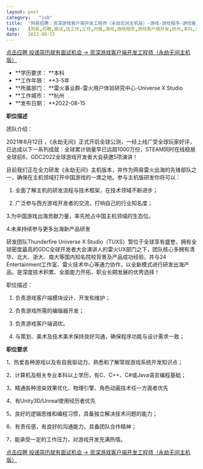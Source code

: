 ```yaml
---
layout:	post
category:	"job"
title:	"网易招聘：资深游戏客户端开发工程师（永劫无间主机版）-游戏-游戏程序-游戏客户端开发-杭州本科3-5年"
tags:	[网易,招聘,面试,找工作,工作,内推,游戏,游戏程序,游戏客户端开发,杭州,本科,3-5年]
date:	2022-08-15
---
```


[点击应聘 投递简历就有面试机会 ->  资深游戏客户端开发工程师（永劫无间主机版）](http://mobile.bole.netease.com/bole/boleDetail?id=34857&employeeId=346f03c3cda5f04c&key=all)



- **学历要求： **本科
- **工作年限： **3-5年
- **所属部门： **雷火事业群-雷火用户体验研究中心-Universe X Studio
- **工作城市： **杭州
- **发布日期： **2022-08-15



**职位描述**

团队介绍：

2021年8月12日 ，《永劫无间》正式开启全球公测，一经上线广受全球玩家好评，已达成以下一系列成就：全球累计销量早已远超1000万份，STEAM同时在线稳居全球前6，GDC2022全球游戏开发者大会获邀5项演讲！



目前我们正在全力研发《永劫无间》主机版本，并作为网易雷火出海的先锋部队之一，确保在主机领域打开中国游戏的一席之地。参与主机版研发你将可以：

1. 全面了解主机的研发流程与技术框架，在技术领域不断进步；

2. 广泛参与西方游戏开发者的交流，打响自己的行业知名度；

3.为中国游戏出海贡献力量，率先抢占中国主机领域的生态位。

4.未来持续参与更多出海新产品研发



研发团队Thunderfire Universe X Studio（TUXS）暂位于全球享有盛誉、拥有全球密度最高的GDC全球开发者大会演讲人的雷火UX部门之下，团队核心多拥有清华、北大、浙大、南大等国内知名院校背景及产品成功经验，并与24 Entertainment工作室、雷火技术中心等通力协作，以全新模式进行研发出海产品，是深度技术积累、全面能力开拓、职业长期发展的优秀选择！



职位描述：

1. 负责游戏客户端模块设计、开发和维护；

2. 负责游戏所需的编辑器开发；

3. 负责游戏客户端调优。

4. 与策划、美术及技术美术保持良好沟通，确保程序功能与设计需求一致； 



**职位要求**

1、热爱各种游戏以及有自我驱动力，熟悉和了解常规游戏系统开发知识点；

2、计算机及相关专业本科以上学历，有C、C++、C#或Java语言编程基础；

3、精通各种渲染效果优化、物理引擎、角色动画技术任一方面者优先

4、有Unity3D/Unreal使用经历者优先

5、良好的逻辑思维和编程习惯，具备独立解决技术问题的能力； 

6、有责任感，有良好的沟通能力，具备团队合作精神； 

7、能承受一定的工作压力，对游戏开发充满热情。



[点击应聘 投递简历就有面试机会 ->  资深游戏客户端开发工程师（永劫无间主机版）](http://mobile.bole.netease.com/bole/boleDetail?id=34857&employeeId=346f03c3cda5f04c&key=all)